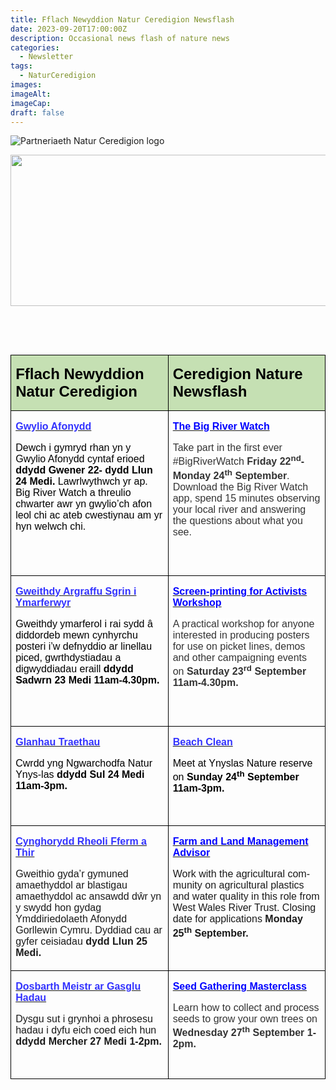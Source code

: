 ```yaml
---
title: Fflach Newyddion Natur Ceredigion Newsflash
date: 2023-09-20T17:00:00Z
description: Occasional news flash of nature news
categories: 
  - Newsletter
tags: 
  - NaturCeredigion
images: 
imageAlt: 
imageCap: 
draft: false
---
```


![Partneriaeth Natur Ceredigion logo](https://res.cloudinary.com/naturceredigion/image/upload/v1720616218/logo-newsletter.png)

<p class=MsoNormal align=center style='text-align:center'><img width=602 height=242 style='width:6.2666in;height:2.5166in' id="Picture_x0020_5" src="https://buttondown-attachments.s3.us-west-2.amazonaws.com/image002.png?AWSAccessKeyId=AKIAJEXF6S6TCOKT7N3Q&Signature=ZsoaSn2Ne%2FLWiGf5Km5do%2BukxZQ%3D&Expires=1721913643"><o:p></o:p></p><p class=MsoNormal><o:p>&nbsp;</o:p></p><p class=MsoNormal align=center style='text-align:center'><o:p>&nbsp;</o:p></p><table class=MsoNormalTable border=0 cellspacing=0 cellpadding=0 width="100%" style='width:100.0%;border-collapse:collapse'><tr><td width="50%" valign=top style='width:50.0%;border:solid windowtext 1.0pt;background:#C5E0B3;padding:0cm 5.4pt 0cm 5.4pt'><p class=MsoNormal><b><span lang=CY style='font-size:18.0pt;font-family:"Arial",sans-serif;color:black'>Fflach Newyddion Natur Ceredigion</span></b><span lang=CY><o:p></o:p></span></p></td><td width="50%" valign=top style='width:50.0%;border:solid windowtext 1.0pt;border-left:none;background:#C5E0B3;padding:0cm 5.4pt 0cm 5.4pt'><p class=MsoNormal><b><span lang=CY style='font-size:18.0pt;font-family:"Arial",sans-serif;color:black'>Ceredigion Nature Newsflash</span></b><span lang=CY><o:p></o:p></span></p></td></tr><tr><td width="50%" valign=top style='width:50.0%;border:solid windowtext 1.0pt;border-top:none;padding:0cm 5.4pt 0cm 5.4pt'><p class=MsoNormal><b><u><span style='font-size:12.0pt;font-family:"Arial",sans-serif;color:#3333FF'>Gwylio Afonydd<o:p></o:p></span></u></b></p><p class=MsoNormal><span style='font-size:12.0pt;font-family:"Arial",sans-serif;color:black'>Dewch i gymryd rhan yn y Gwylio Afonydd cyntaf erioed<b> ddydd Gwener 22- dydd Llun 24 Medi. </b>Lawrlwythwch yr ap. Big River Watch a threulio chwarter awr yn gwylio’ch afon leol chi ac ateb cwestiynau am yr hyn welwch chi.<b><o:p></o:p></b></span></p></td><td width="50%" valign=top style='width:50.0%;border-top:none;border-left:none;border-bottom:solid windowtext 1.0pt;border-right:solid windowtext 1.0pt;padding:0cm 5.4pt 0cm 5.4pt'><p class=MsoNormal><span lang=CY><a href="https://theriverstrust.org/take-action/the-big-river-watch?fbclid=IwAR1Dyxvh6fNq6Y4Le-xJB1_XZ9UpA0OFH5Cj5x-SBgLVGP0D86GSuEzeboM"><b><span style='font-size:12.0pt;font-family:"Arial",sans-serif;color:blue;background:white'>The Big River Watch</span></b></a></span><span lang=CY style='font-size:12.0pt;font-family:"Arial",sans-serif;color:#333333;background:white'><o:p></o:p></span></p><p class=MsoNormal><span lang=CY style='font-size:12.0pt;font-family:"Arial",sans-serif;color:#333333;background:white'>Take part in the first ever #BigRiverWatch <b>Friday 22<sup>nd</sup>- Monday 24<sup>th</sup> September</b>. Download the Big River Watch app, spend 15 minutes observing your local river and answering the questions about what you see.</span><span lang=CY style='font-size:12.0pt;font-family:"Arial",sans-serif;background:white'><o:p></o:p></span></p><p class=MsoNormal><b><span lang=CY style='font-size:18.0pt;font-family:"Arial",sans-serif;color:black'><o:p>&nbsp;</o:p></span></b></p></td></tr><tr><td width="50%" valign=top style='width:50.0%;border:solid windowtext 1.0pt;border-top:none;padding:0cm 5.4pt 0cm 5.4pt'><p class=MsoNormal><b><u><span style='font-size:12.0pt;font-family:"Arial",sans-serif;color:#3333FF'>Gweithdy Argraffu Sgrin i Ymarferwyr<o:p></o:p></span></u></b></p><p class=MsoNormal><span style='font-size:12.0pt;font-family:"Arial",sans-serif;color:black'>Gweithdy ymarferol i rai sydd â diddordeb mewn cynhyrchu posteri i’w defnyddio ar linellau piced, gwrthdystiadau a digwyddiadau eraill<b> ddydd Sadwrn 23 Medi 11am-4.30pm.</b></span><b><span lang=CY style='font-size:18.0pt;font-family:"Arial",sans-serif;color:black'><o:p></o:p></span></b></p></td><td width="50%" valign=top style='width:50.0%;border-top:none;border-left:none;border-bottom:solid windowtext 1.0pt;border-right:solid windowtext 1.0pt;padding:0cm 5.4pt 0cm 5.4pt'><p class=MsoNormal><span lang=CY><a href="https://www.facebook.com/events/277038255110728/?ref=newsfeed"><b><span style='font-size:12.0pt;font-family:"Arial",sans-serif;color:blue;background:white'>Screen-printing for Activists Workshop</span></b></a></span><span lang=CY style='font-size:12.0pt;font-family:"Arial",sans-serif;color:#333333;background:white'><o:p></o:p></span></p><p class=MsoNormal><span lang=CY style='font-size:12.0pt;font-family:"Arial",sans-serif;color:#333333;background:white'>A practical workshop for anyone interested in producing posters for use on picket lines, demos and other campaigning events on <b>Saturday 23<sup>rd</sup> September 11am-4.30pm.<o:p></o:p></b></span></p><p class=MsoNormal><b><span lang=CY style='font-size:18.0pt;font-family:"Arial",sans-serif;color:black'><o:p>&nbsp;</o:p></span></b></p></td></tr><tr><td width="50%" valign=top style='width:50.0%;border:solid windowtext 1.0pt;border-top:none;padding:0cm 5.4pt 0cm 5.4pt'><p class=MsoNormal><b><u><span style='font-size:12.0pt;font-family:"Arial",sans-serif;color:#3333FF'>Glanhau Traethau<o:p></o:p></span></u></b></p><p class=MsoNormal><span style='font-size:12.0pt;font-family:"Arial",sans-serif;color:black'>Cwrdd yng Ngwarchodfa Natur&nbsp; Ynys-las<b> ddydd Sul 24 Medi 11am-3pm.</b></span><b><span lang=CY style='font-size:18.0pt;font-family:"Arial",sans-serif;color:black'><o:p></o:p></span></b></p></td><td width="50%" valign=top style='width:50.0%;border-top:none;border-left:none;border-bottom:solid windowtext 1.0pt;border-right:solid windowtext 1.0pt;padding:0cm 5.4pt 0cm 5.4pt'><p class=MsoNormal><span lang=CY style='color:#3333FF'><a href="https://www.facebook.com/events/1347951609456556/?ref=newsfeed"><b><span style='font-size:12.0pt;font-family:"Arial",sans-serif;color:#3333FF'>Beach Clean</span></b></a></span><b><span lang=CY style='font-size:12.0pt;font-family:"Arial",sans-serif;color:#3333FF'><o:p></o:p></span></b></p><p class=MsoNormal><span lang=CY style='font-size:12.0pt;font-family:"Arial",sans-serif;color:black'>Meet at Ynyslas Nature reserve on <b>Sunday 24<sup>th</sup> September 11am-3pm.<o:p></o:p></b></span></p><p class=MsoNormal><span lang=CY style='font-size:12.0pt;font-family:"Arial",sans-serif;color:black'><o:p>&nbsp;</o:p></span></p></td></tr><tr><td width="50%" valign=top style='width:50.0%;border:solid windowtext 1.0pt;border-top:none;padding:0cm 5.4pt 0cm 5.4pt'><p class=MsoNormal><b><u><span style='font-size:12.0pt;font-family:"Arial",sans-serif;color:#3333FF'>Cynghorydd Rheoli Fferm a Thir <o:p></o:p></span></u></b></p><p class=MsoNormal><span style='font-size:12.0pt;font-family:"Arial",sans-serif'>Gweithio gyda’r gymuned amaethyddol ar blastigau amaethyddol ac ansawdd dŵr yn y swydd hon gydag Ymddiriedolaeth Afonydd Gorllewin Cymru. Dyddiad cau ar gyfer ceisiadau <b>dydd Llun 25 Medi.</b></span><span lang=CY style='font-size:12.0pt;font-family:"Arial",sans-serif;color:#0070C0'><o:p></o:p></span></p></td><td width="50%" valign=top style='width:50.0%;border-top:none;border-left:none;border-bottom:solid windowtext 1.0pt;border-right:solid windowtext 1.0pt;padding:0cm 5.4pt 0cm 5.4pt'><p class=MsoNormal><span lang=CY><a href="https://westwalesriverstrust.org/2023/08/30/vacancy-farm-and-land-management-advisor/?fbclid=IwAR3Vv6zKaGjJnMKAB6M2Pr9kbljifw9mSbqNfndZJu7tOvEcjn3tNOEQ7Nk"><b><span style='font-size:12.0pt;font-family:"Arial",sans-serif;color:blue'>Farm and Land Management Advisor</span></b></a></span><b><span lang=CY style='font-size:12.0pt;font-family:"Arial",sans-serif'><o:p></o:p></span></b></p><p class=MsoNormal><span lang=CY style='font-size:12.0pt;font-family:"Arial",sans-serif'>Work with the agricultural community on agricultural plastics and water quality in this role from West Wales River Trust. Closing date for applications <b>Monday 25<sup>th</sup> September.<o:p></o:p></b></span></p><p class=MsoNormal><span lang=CY style='font-size:12.0pt;font-family:"Arial",sans-serif'><o:p>&nbsp;</o:p></span></p></td></tr><tr style='height:40.3pt'><td width="50%" valign=top style='width:50.0%;border:solid windowtext 1.0pt;border-top:none;padding:0cm 5.4pt 0cm 5.4pt;height:40.3pt'><p class=MsoNormal><b><u><span style='font-size:12.0pt;font-family:"Arial",sans-serif;color:#3333FF'>Dosbarth Meistr ar Gasglu Hadau<o:p></o:p></span></u></b></p><p class=MsoNormal><span style='font-size:12.0pt;font-family:"Arial",sans-serif'>Dysgu sut i grynhoi a phrosesu hadau i dyfu eich coed eich hun <b>ddydd Mercher 27 Medi 1-2pm.</b> <o:p></o:p></span></p><p class=MsoNormal><span lang=CY style='font-size:12.0pt;font-family:"Arial",sans-serif'>&nbsp;&nbsp;&nbsp;&nbsp;&nbsp;&nbsp;&nbsp;&nbsp;&nbsp;&nbsp;&nbsp;&nbsp;&nbsp;&nbsp;&nbsp;&nbsp;&nbsp;&nbsp;&nbsp;&nbsp;&nbsp;&nbsp;&nbsp;&nbsp;&nbsp;&nbsp;&nbsp;&nbsp;&nbsp;&nbsp;&nbsp;&nbsp;&nbsp;&nbsp;&nbsp;&nbsp;&nbsp;&nbsp;&nbsp;&nbsp;&nbsp;&nbsp;&nbsp;<o:p></o:p></span></p></td><td width="50%" valign=top style='width:50.0%;border-top:none;border-left:none;border-bottom:solid windowtext 1.0pt;border-right:solid windowtext 1.0pt;padding:0cm 5.4pt 0cm 5.4pt;height:40.3pt'><p class=MsoNormal><span lang=CY><a href="https://www.eventbrite.co.uk/e/seed-gathering-masterclass-how-to-grow-your-own-trees-from-seeds-tickets-715922973887?utm_campaign=7dc40f99df-EMAIL_CAMPAIGN_2023_08_21_03_07&amp;utm_medium=email&amp;utm_source=Tree+Council+Community&amp;utm_term=0_-7dc40f99df-%5BLIST_EMAIL_ID%5D"><b><span style='font-size:12.0pt;font-family:"Arial",sans-serif;color:blue;background:white'>Seed Gathering Masterclass</span></b></a></span><span lang=CY style='font-size:12.0pt;font-family:"Arial",sans-serif;color:#333333;background:white'><o:p></o:p></span></p><p class=MsoNormal><span lang=CY style='font-size:12.0pt;font-family:"Arial",sans-serif;color:#333333;background:white'>Learn how to collect and process seeds</span><span lang=CY style='font-size:12.0pt;font-family:"Arial",sans-serif;color:black;background:white'> </span><span lang=CY style='font-size:12.0pt;font-family:"Arial",sans-serif;color:#333333;background:white'>to grow your own trees on <b>Wednesday 27<sup>th</sup> September 1-2pm.</b></span><span lang=CY style='font-size:12.0pt;font-family:"Arial",sans-serif;background:white'><o:p></o:p></span></p>